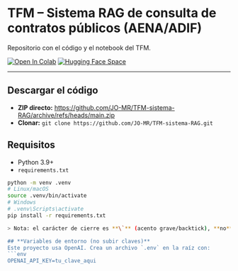# TFM – Sistema RAG de consulta de contratos públicos (AENA/ADIF)

Repositorio con el código y el notebook del TFM.

[![Open In Colab](https://colab.research.google.com/assets/colab-badge.svg)](https://colab.research.google.com/github/JO-MR/TFM-sistema-RAG/blob/main/notebooks/TFM_RAG.ipynb)
[![Hugging Face Space](https://img.shields.io/badge/%F0%9F%A4%97%20Space-Demo-blue)](https://huggingface.co/spaces/JonasDMR/tfm-consultor-contratos-publicos)

---

## **Descargar el código**
- **ZIP directo:** https://github.com/JO-MR/TFM-sistema-RAG/archive/refs/heads/main.zip  
- **Clonar:** `git clone https://github.com/JO-MR/TFM-sistema-RAG.git`

## **Requisitos**
- Python 3.9+
- `requirements.txt`

```bash
python -m venv .venv
# Linux/macOS
source .venv/bin/activate
# Windows
# .venv\Scripts\activate
pip install -r requirements.txt

> Nota: el carácter de cierre es **\`** (acento grave/backtick), **no** comilla simple `'`. Si te lía escribirlo en tu teclado, **cópialo** directamente de aquí: ```

## **Variables de entorno (no subir claves)**
Este proyecto usa OpenAI. Crea un archivo `.env` en la raíz con:
```env
OPENAI_API_KEY=tu_clave_aqui
